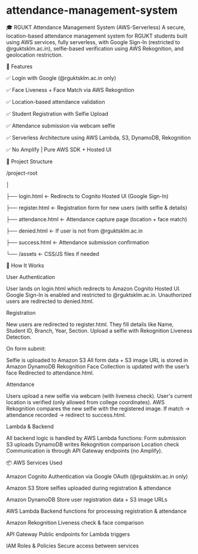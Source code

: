 # attendance-management-system

🎓 RGUKT Attendance Management System (AWS-Serverless)
A secure, location-based attendance management system for RGUKT students built using AWS services, fully serverless, with Google Sign-In (restricted to @rguktsklm.ac.in), selfie-based verification using AWS Rekognition, and geolocation restriction.

🚀 Features

✅ Login with Google (@rguktsklm.ac.in only)

✅ Face Liveness + Face Match via AWS Rekognition

✅ Location-based attendance validation

✅ Student Registration with Selfie Upload

✅ Attendance submission via webcam selfie

✅ Serverless Architecture using AWS Lambda, S3, DynamoDB, Rekognition

✅ No Amplify | Pure AWS SDK + Hosted UI

📂 Project Structure

/project-root

│

├── login.html         ← Redirects to Cognito Hosted UI (Google Sign-In)

├── register.html      ← Registration form for new users (with selfie & details)

├── attendance.html    ← Attendance capture page (location + face match)

├── denied.html        ← If user is not from @rguktsklm.ac.in

├── success.html       ← Attendance submission confirmation

└── /assets            ← CSS/JS files if needed


🧠 How It Works

User Authentication

User lands on login.html which redirects to Amazon Cognito Hosted UI.
Google Sign-In is enabled and restricted to @rguktsklm.ac.in.
Unauthorized users are redirected to denied.html.

Registration

New users are redirected to register.html.
They fill details like Name, Student ID, Branch, Year, Section.
Upload a selfie with Rekognition Liveness Detection.

On form submit:

Selfie is uploaded to Amazon S3
All form data + S3 image URL is stored in Amazon DynamoDB
Rekognition Face Collection is updated with the user’s face
Redirected to attendance.html.

Attendance

Users upload a new selfie via webcam (with liveness check).
User's current location is verified (only allowed from college coordinates).
AWS Rekognition compares the new selfie with the registered image.
If match → attendance recorded → redirect to success.html.



Lambda & Backend

All backend logic is handled by AWS Lambda functions:
Form submission
S3 uploads
DynamoDB writes
Rekognition comparison
Location check
Communication is through API Gateway endpoints (no Amplify).

📦 AWS Services Used

Amazon Cognito	Authentication via Google OAuth (@rguktsklm.ac.in only)

Amazon S3	Store selfies uploaded during registration & attendance

Amazon DynamoDB	Store user registration data + S3 image URLs

AWS Lambda	Backend functions for processing registration & attendance

Amazon Rekognition	Liveness check & face comparison

API Gateway	Public endpoints for Lambda triggers

IAM Roles & Policies	Secure access between services

